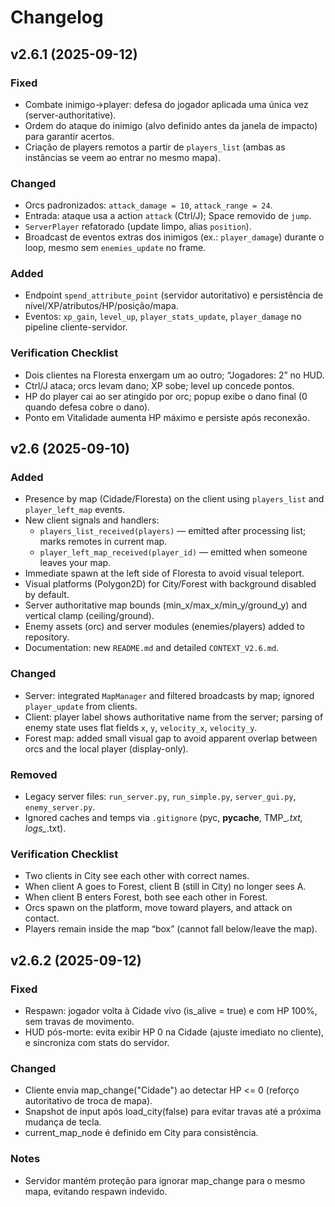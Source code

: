 # Changelog

## v2.6.1 (2025-09-12)

### Fixed
- Combate inimigo→player: defesa do jogador aplicada uma única vez (server-authoritative).
- Ordem do ataque do inimigo (alvo definido antes da janela de impacto) para garantir acertos.
- Criação de players remotos a partir de `players_list` (ambas as instâncias se veem ao entrar no mesmo mapa).

### Changed
- Orcs padronizados: `attack_damage = 10`, `attack_range = 24`.
- Entrada: ataque usa a action `attack` (Ctrl/J); Space removido de `jump`.
- `ServerPlayer` refatorado (update limpo, alias `position`).
- Broadcast de eventos extras dos inimigos (ex.: `player_damage`) durante o loop, mesmo sem `enemies_update` no frame.

### Added
- Endpoint `spend_attribute_point` (servidor autoritativo) e persistência de nível/XP/atributos/HP/posição/mapa.
- Eventos: `xp_gain`, `level_up`, `player_stats_update`, `player_damage` no pipeline cliente-servidor.

### Verification Checklist
- Dois clientes na Floresta enxergam um ao outro; “Jogadores: 2” no HUD.
- Ctrl/J ataca; orcs levam dano; XP sobe; level up concede pontos.
- HP do player cai ao ser atingido por orc; popup exibe o dano final (0 quando defesa cobre o dano).
- Ponto em Vitalidade aumenta HP máximo e persiste após reconexão.

## v2.6 (2025-09-10)

### Added
- Presence by map (Cidade/Floresta) on the client using `players_list` and `player_left_map` events.
- New client signals and handlers:
  - `players_list_received(players)` — emitted after processing list; marks remotes in current map.
  - `player_left_map_received(player_id)` — emitted when someone leaves your map.
- Immediate spawn at the left side of Floresta to avoid visual teleport.
- Visual platforms (Polygon2D) for City/Forest with background disabled by default.
- Server authoritative map bounds (min_x/max_x/min_y/ground_y) and vertical clamp (ceiling/ground).
- Enemy assets (orc) and server modules (enemies/players) added to repository.
- Documentation: new `README.md` and detailed `CONTEXT_V2.6.md`.

### Changed
- Server: integrated `MapManager` and filtered broadcasts by map; ignored `player_update` from clients.
- Client: player label shows authoritative name from the server; parsing of enemy state uses flat fields `x`, `y`, `velocity_x`, `velocity_y`.
- Forest map: added small visual gap to avoid apparent overlap between orcs and the local player (display-only).

### Removed
- Legacy server files: `run_server.py`, `run_simple.py`, `server_gui.py`, `enemy_server.py`.
- Ignored caches and temps via `.gitignore` (pyc, __pycache__, TMP_*.txt, logs_*.txt).

### Verification Checklist
- Two clients in City see each other with correct names.
- When client A goes to Forest, client B (still in City) no longer sees A.
- When client B enters Forest, both see each other in Forest.
- Orcs spawn on the platform, move toward players, and attack on contact.
- Players remain inside the map “box” (cannot fall below/leave the map).
## v2.6.2 (2025-09-12)

### Fixed
- Respawn: jogador volta à Cidade vivo (is_alive = true) e com HP 100%, sem travas de movimento.
- HUD pós-morte: evita exibir HP 0 na Cidade (ajuste imediato no cliente), e sincroniza com stats do servidor.

### Changed
- Cliente envia map_change("Cidade") ao detectar HP <= 0 (reforço autoritativo de troca de mapa).
- Snapshot de input após load_city(false) para evitar travas até a próxima mudança de tecla.
- current_map_node é definido em City para consistência.

### Notes
- Servidor mantém proteção para ignorar map_change para o mesmo mapa, evitando respawn indevido.

